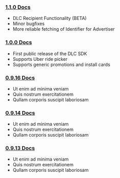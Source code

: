 ### [1.1.0 Docs](http://building.usebutton.com/button-android/history/1.1.0/reference/com/usebutton/android-sdk/Button.html)
* DLC Recipient Functionality (BETA)
* Minor bugfixes
* More reliable fetching of Identifier for Advertiser

### [1.0.0 Docs](http://building.usebutton.com/button-android/history/1.0.0/reference/com/usebutton/sdk/Button.html)
* First public release of the DLC SDK
* Supports Uber ride picker
* Supports generic promotions and install cards

### [0.9.16 Docs](http://building.usebutton.com/button-android/history/0.9.16/reference/com/usebutton/sdk/Button.html)
* Ut enim ad minima veniam
* Quis nostrum exercitationem 
* Qullam corporis suscipit laboriosam

### [0.9.14 Docs](http://building.usebutton.com/button-android/history/0.9.14/reference/com/usebutton/sdk/Button.html)
* Ut enim ad minima veniam
* Quis nostrum exercitationem 
* Qullam corporis suscipit laboriosam

### [0.9.13 Docs](http://building.usebutton.com/button-android/history/0.9.13/reference/com/usebutton/sdk/Button.html)
* Ut enim ad minima veniam
* Quis nostrum exercitationem 
* Qullam corporis suscipit laboriosam